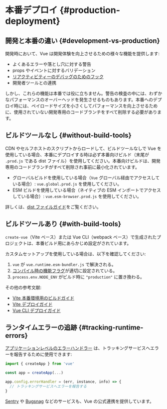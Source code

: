 # 本番デプロイ {#production-deployment}

## 開発と本番の違い {#development-vs-production}

開発時において、Vue は開発体験を向上させるための様々な機能を提供します:

- よくあるエラーや落とし穴に対する警告
- props やイベントに対するバリデーション
- [リアクティビティーのデバッグのためのフック](/guide/extras/reactivity-in-depth#reactivity-debugging)
- 開発者ツールとの連携

しかし、これらの機能は本番では役に立ちません。警告の検査の中には、わずかなパフォーマンスのオーバーヘッドを発生させるものもあります。本番へのデプロイ時には、ペイロードサイズを小さくしてパフォーマンスを向上させるために、使用されていない開発専用のコードブランチをすべて削除する必要があります。

## ビルドツールなし {#without-build-tools}

CDN やセルフホストのスクリプトからロードして、ビルドツールなしで Vue を使用している場合、本番にデプロイする時は必ず本番向けビルド（末尾が `.prod.js` である dist ファイル）を使用してください。本番向けビルドは、開発専用のコードブランチがすべて削除され事前に最小化されています。

- グローバルビルドを使用している場合（`Vue` グローバル経由でアクセスしている場合）: `vue.global.prod.js` を使用してください。
- ESM ビルドを使用している場合（ネイティブの ESM インポートでアクセスしている場合）: `vue.esm-browser.prod.js` を使用してください。

詳しくは、[dist ファイルガイド](https://github.com/vuejs/core/tree/main/packages/vue#which-dist-file-to-use)をご覧ください。

## ビルドツールあり {#with-build-tools}

`create-vue`（Vite ベース）または Vue CLI（webpack ベース）で生成されたプロジェクトは、本番ビルド用にあらかじめ設定がされています。

カスタムセットアップを使用している場合は、以下を確認してください:

1. `vue` が `vue.runtime.esm-bundler.js` で解決される。
2. [コンパイル時の機能フラグ](/api/compile-time-flags)が適切に設定されている。
3. <code>process.env<wbr>.NODE_ENV</code> がビルド時に `"production"` に置き換わる。

その他の参考文献:

- [Vite 本番環境用のビルドガイド](https://ja.vitejs.dev/guide/build.html)
- [Vite デプロイガイド](https://ja.vitejs.dev/guide/static-deploy.html)
- [Vue CLI デプロイガイド](https://cli.vuejs.org/guide/deployment.html)

## ランタイムエラーの追跡 {#tracking-runtime-errors}

[アプリケーションレベルのエラーハンドラー](/api/application#app-config-errorhandler) は、トラッキングサービスへエラーを報告するために使用できます:

```js
import { createApp } from 'vue'

const app = createApp(...)

app.config.errorHandler = (err, instance, info) => {
  // トラッキングサービスへエラーを報告する
}
```

[Sentry](https://docs.sentry.io/platforms/javascript/guides/vue/) や [Bugsnag](https://docs.bugsnag.com/platforms/javascript/vue/) などのサービスも、Vue の公式連携を提供しています。
